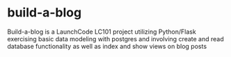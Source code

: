 # build-a-blog

Build-a-blog is a LaunchCode LC101 project utilizing Python/Flask exercising basic data modeling with postgres
and involving create and read database functionality as well as index and show views on blog posts
